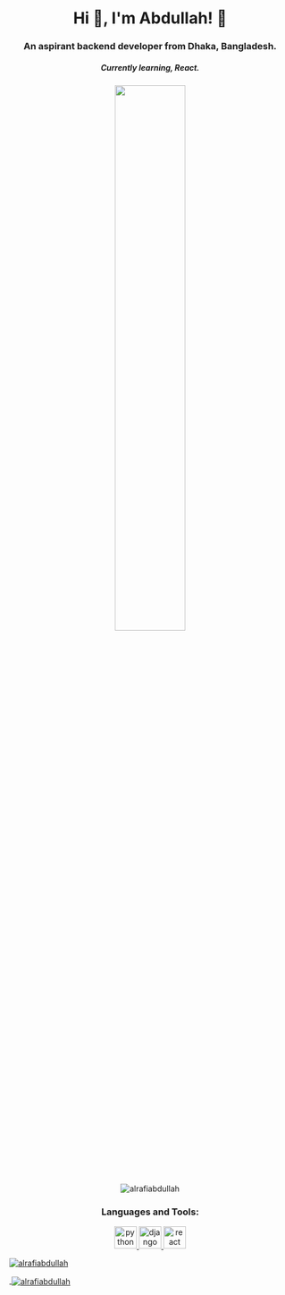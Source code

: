 <h1 align="center">Hi 👋, I'm Abdullah! 👻</h1>
<h3 align="center">An aspirant backend developer from Dhaka, Bangladesh.</h3>
<h5 align="center">Currently learning, React.</h5>

<p align="center">
  <img width="50%" height="50%" src="assets/deeplearning.gif">
</p>

<p align="center"> <img src="https://komarev.com/ghpvc/?username=alrafiabdullah&label=Profile%20views&color=0e75b6&style=flat" alt="alrafiabdullah" /> </p>

<h3 align="center">Languages and Tools:</h3>
<p align="center">  
    <a href="https://www.python.org" target="_blank"> <img src="https://devicons.github.io/devicon/devicon.git/icons/python/python-original.svg" alt="python" width="40" height="40"/>
    <a href="https://www.djangoproject.com/" target="_blank"> <img src="https://devicons.github.io/devicon/devicon.git/icons/django/django-original.svg" alt="django" width="40" height="40"/>
    <a href="https://reactjs.org/" target="_blank"> <img src="https://devicons.github.io/devicon/devicon.git/icons/react/react-original-wordmark.svg" alt="react" width="40" height="40"/>
</p>

<p><img align="center" src="https://github-readme-stats.vercel.app/api/top-langs?username=alrafiabdullah&show_icons=true&theme=radical&locale=en&layout=compact" alt="alrafiabdullah" /></p>

<p>&nbsp;<img align="center" src="https://github-readme-stats.vercel.app/api?username=alrafiabdullah&show_icons=true&theme=radical&locale=en" alt="alrafiabdullah" /></p>

